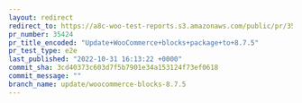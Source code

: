 ```yaml
---
layout: redirect
redirect_to: https://a8c-woo-test-reports.s3.amazonaws.com/public/pr/35424/e2e/index.html
pr_number: 35424
pr_title_encoded: "Update+WooCommerce+blocks+package+to+8.7.5"
pr_test_type: e2e
last_published: "2022-10-31 16:13:22 +0000"
commit_sha: 3cd40373c603d7f5b7901e34a153124f73ef0618
commit_message: ""
branch_name: update/woocommerce-blocks-8.7.5
---
```

